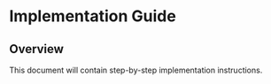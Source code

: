 # Implementation Guide

## Overview
This document will contain step-by-step implementation instructions.

<!-- To be populated by documentation-specialist -->
